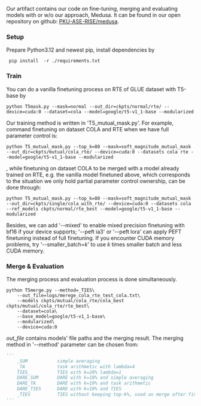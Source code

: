 Our artifact contains our code on fine-tuning, merging and evaluating models with or w/o our approach, Medusa.  It can be found in our open repository on github: [PKU-ASE-RISE/medusa](https://github.com/PKU-ASE-RISE/medusa).

### Setup

Prepare Python3.12 and newest pip, install dependencies by

```
 pip install  -r ./requirements.txt
```

### Train

You can do a vanilla finetuning process on RTE of GLUE dataset with T5-base by

```
python T5mask.py --mask=normal --out_dir=ckpts/normal/rte/ --device=cuda:0 --dataset=cola --model=google/t5-v1_1-base --modularized 
```

Our training method is written in 'T5_mutual_mask.py'. For example, command finetuning on dataset COLA and RTE when we have full parameter control is:

```
python T5_mutual_mask.py --top_k=80 --mask=soft_magnitude_mutual_mask --out_dir=ckpts/mutual/cola_rte/ --device=cuda:0 --datasets cola rte --model=google/t5-v1_1-base --modularized 
```

, while finetuning on dataset COLA to be merged with a model already trained on RTE, e.g. the vanilla model finetuned above, which corresponds  to the situation we only hold partial parameter control ownership, can be  done through:

```
python T5_mutual_mask.py --top_k=80 --mask=soft_magnitude_mutual_mask --out_dir=ckpts/single/cola_with_rte/ --device=cuda:0 --datasets cola --ref_models ckpts/normal/rte_best --model=google/t5-v1_1-base --modularized 
```

Besides, we can add '--mixed' to enable mixed precision finetuning with bf16 if your device supports; '--peft ia3' or  '--peft lora' can apply PEFT finetuning instead of full finetuning. If you encounter CUDA memory problems, try '--smaller_batch=$k$' to use $k$ times smaller batch and less CUDA memory.

### Merge & Evaluation

The merging process and evaluation process is done simultaneously. 

```
python T5merge.py --method=_TIES\
	--out_file=logs/merege_cola_rte_test_cola.txt\
	--models ckpts/mutual/cola_rte/cola_best ckpts/mutual/cola_rte/rte_best\
	--dataset=cola\
	--base_model=google/t5-v1_1-base\
	--modularized\
	--device=cuda:0
```

*out_file* contains models' file paths and the merging result. The merging method in '--method' parameter can be chosen from:

```python
'''
    _SUM           simple averaging
    _TA            task arithmetic with lambda=4
    TIES_          TIES with k=20% lambda=1
    DARE_SUM       DARE with k=10% and simple averaging
    DARE_TA        DARE with k=10% and task arithmetic
    DARE_TIES      DARE with k=10% and TIES
    _TIES          TIES without keeping top-k%, used as merge after finetuning for MEDUSA
'''
```


